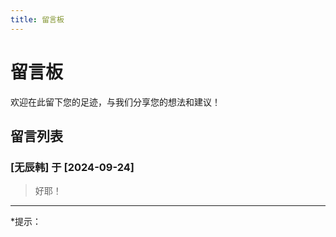 ```yaml
---
title: 留言板
---
```


# 留言板

欢迎在此留下您的足迹，与我们分享您的想法和建议！

## 留言列表

### [无辰韩] 于 [2024-09-24]

> 好耶！

---

*提示：
